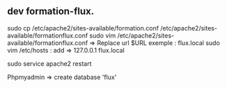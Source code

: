 ## dev  formation-flux.
sudo cp /etc/apache2/sites-available/formation.conf /etc/apache2/sites-available/formationflux.conf
sudo vim /etc/apache2/sites-available/formationflux.conf => Replace url $URL exemple : flux.local
sudo vim /etc/hosts : add => 127.0.0.1 flux.local

sudo service apache2 restart

Phpmyadmin => create database 'flux'
